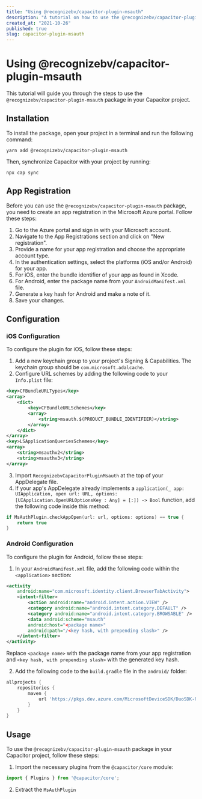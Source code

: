 ```yaml
---
title: "Using @recognizebv/capacitor-plugin-msauth"
description: "A tutorial on how to use the @recognizebv/capacitor-plugin-msauth package for Capacitor"
created_at: "2021-10-26"
published: true
slug: capacitor-plugin-msauth
---
```


# Using @recognizebv/capacitor-plugin-msauth

This tutorial will guide you through the steps to use the `@recognizebv/capacitor-plugin-msauth` package in your Capacitor project.

## Installation

To install the package, open your project in a terminal and run the following command:

```shell
yarn add @recognizebv/capacitor-plugin-msauth
```

Then, synchronize Capacitor with your project by running:

```shell
npx cap sync
```

## App Registration

Before you can use the `@recognizebv/capacitor-plugin-msauth` package, you need to create an app registration in the Microsoft Azure portal. Follow these steps:

1. Go to the Azure portal and sign in with your Microsoft account.
2. Navigate to the App Registrations section and click on "New registration".
3. Provide a name for your app registration and choose the appropriate account type.
4. In the authentication settings, select the platforms (iOS and/or Android) for your app.
5. For iOS, enter the bundle identifier of your app as found in Xcode.
6. For Android, enter the package name from your `AndroidManifest.xml` file.
7. Generate a key hash for Android and make a note of it.
8. Save your changes.

## Configuration

### iOS Configuration

To configure the plugin for iOS, follow these steps:

1. Add a new keychain group to your project's Signing & Capabilities. The keychain group should be `com.microsoft.adalcache`.
2. Configure URL schemes by adding the following code to your `Info.plist` file:

```xml
<key>CFBundleURLTypes</key>
<array>
    <dict>
        <key>CFBundleURLSchemes</key>
        <array>
            <string>msauth.$(PRODUCT_BUNDLE_IDENTIFIER)</string>
        </array>
    </dict>
</array>
<key>LSApplicationQueriesSchemes</key>
<array>
    <string>msauthv2</string>
    <string>msauthv3</string>
</array>
```

3. Import `RecognizebvCapacitorPluginMsauth` at the top of your AppDelegate file.
4. If your app's AppDelegate already implements a `application(_ app: UIApplication, open url: URL, options: [UIApplication.OpenURLOptionsKey : Any] = [:]) -> Bool` function, add the following code inside this method:

```swift
if MsAuthPlugin.checkAppOpen(url: url, options: options) == true {
    return true
}
```

### Android Configuration

To configure the plugin for Android, follow these steps:

1. In your `AndroidManifest.xml` file, add the following code within the `<application>` section:

```xml
<activity
    android:name="com.microsoft.identity.client.BrowserTabActivity">
    <intent-filter>
        <action android:name="android.intent.action.VIEW" />
        <category android:name="android.intent.category.DEFAULT" />
        <category android:name="android.intent.category.BROWSABLE" />
        <data android:scheme="msauth"
        android:host="<package name>"
        android:path="/<key hash, with prepending slash>" />
    </intent-filter>
</activity>
```

Replace `<package name>` with the package name from your app registration and `<key hash, with prepending slash>` with the generated key hash.

2. Add the following code to the `build.gradle` file in the `android/` folder:

```gradle
allprojects {
    repositories {
        maven {
            url 'https://pkgs.dev.azure.com/MicrosoftDeviceSDK/DuoSDK-Public/_packaging/Duo-SDK-Feed/maven/v1'
        }
    }
}
```

## Usage

To use the `@recognizebv/capacitor-plugin-msauth` package in your Capacitor project, follow these steps:

1. Import the necessary plugins from the `@capacitor/core` module:

```typescript
import { Plugins } from '@capacitor/core';
```

2. Extract the `MsAuthPlugin`